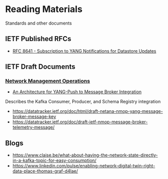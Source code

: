 # Reading Materials

Standards and other documents

## IETF Published RFCs

- [RFC 8641 - Subscription to YANG Notifications for Datastore Updates](https://datatracker.ietf.org/doc/html/rfc8641)

## IETF Draft Documents

### [Network Management Operations](https://datatracker.ietf.org/wg/nmop/about/)

- [An Architecture for YANG-Push to Message Broker Integration](https://datatracker.ietf.org/doc/draft-ietf-nmop-yang-message-broker-integration/)

Describes the Kafka Consumer, Producer, and Schema Registry integration
  
- https://datatracker.ietf.org/doc/html/draft-netana-nmop-yang-message-broker-message-key
- https://datatracker.ietf.org/doc/draft-ietf-nmop-message-broker-telemetry-message/

## Blogs

- https://www.claise.be/what-about-having-the-network-state-directly-in-a-kafka-topic-for-easy-consumption/
- https://www.linkedin.com/pulse/enabling-network-digital-twin-right-data-place-thomas-graf-d4lae/
